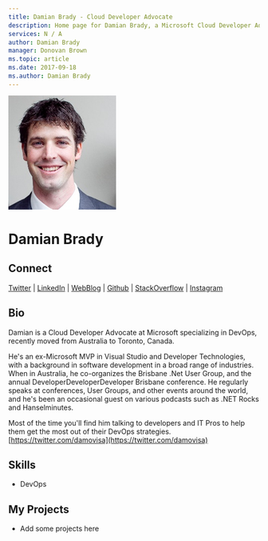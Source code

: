 ```yaml
---
title: Damian Brady - Cloud Developer Advocate
description: Home page for Damian Brady, a Microsoft Cloud Developer Advocate
services: N / A
author: Damian Brady
manager: Donovan Brown
ms.topic: article
ms.date: 2017-09-18
ms.author: Damian Brady
---
```


![Image of Damian Brady](media/profiles/damian-brady.png)

# Damian Brady


## Connect
[Twitter](https://twitter.com/damovisa) | [LinkedIn](https://linkedin.com/in/damianbrady) | [WebBlog](https://damovisa.me) | [Github](https://github.com/damovisa) | [StackOverflow](https://stackoverflow.com/users/77546/damovisa) | [Instagram](https://www.instagram.com/damovisa)

## Bio

Damian is a Cloud Developer Advocate at Microsoft specializing in DevOps, recently moved from Australia to Toronto, Canada.

He's an ex-Microsoft MVP in Visual Studio and Developer Technologies, with a background in software development in a broad range of industries. When in Australia, he co-organizes the Brisbane .Net User Group, and the annual DeveloperDeveloperDeveloper Brisbane conference. He regularly speaks at conferences, User Groups, and other events around the world, and he's been an occasional guest on various podcasts such as .NET Rocks and Hanselminutes.

Most of the time you'll find him talking to developers and IT Pros to help them get the most out of their DevOps strategies. [https://twitter.com/damovisa](https://twitter.com/damovisa)

## Skills

* DevOps


## My Projects

* Add some projects here
